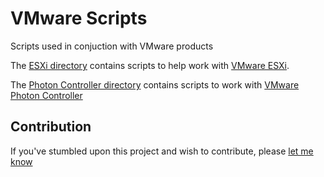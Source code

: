 # VMware Scripts
Scripts used in conjuction with VMware products

The [ESXi directory](ESXi) contains scripts to help work with [VMware ESXi](https://www.vmware.com/products/vsphere-hypervisor).

The [Photon Controller directory](photon_controller) contains scripts to work with [VMware Photon Controller](https://vmware.github.io/photon-controller/)

## Contribution
If you've stumbled upon this project and wish to contribute, please
[let me know](mailto:alister@different.com)
